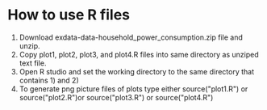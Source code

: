 # How to use R files

1. Download exdata-data-household_power_consumption.zip file and unzip.
2. Copy plot1, plot2, plot3, and plot4.R files into same directory as unziped text file.
3. Open R studio and set the working directory to the same directory that contains 1) and 2)
4. To generate png picture files of plots type either source("plot1.R") or source("plot2.R")or source("plot3.R") or source("plot4.R") 
